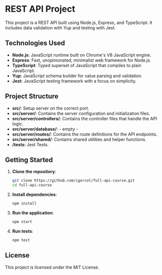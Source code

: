# REST API Project

This project is a REST API built using Node.js, Express, and TypeScript. It includes data validation with Yup and testing with Jest.

## Technologies Used

- **Node.js**: JavaScript runtime built on Chrome's V8 JavaScript engine.
- **Express**: Fast, unopinionated, minimalist web framework for Node.js.
- **TypeScript**: Typed superset of JavaScript that compiles to plain JavaScript.
- **Yup**: JavaScript schema builder for value parsing and validation.
- **Jest**: JavaScript testing framework with a focus on simplicity.

## Project Structure

- **src/**: Setup server on the correct port.
- **src/server/**: Contains the server configuration and initialization files.
- **src/server/controllers/**: Contains the controller files that handle the API logic.
- **src/server/database/**: - empty -
- **src/server/routes/**: Contains the route definitions for the API endpoints.
- **src/server/shared/**: Contains shared utilities and helper functions.
- **/tests**: Jest Tests.

## Getting Started

1. **Clone the repository**:
    ```sh
    git clone https://github.com/igorcol/full-api-course.git
    cd full-api-course
    ```

2. **Install dependencies**:
    ```sh
    npm install
    ```

3. **Run the application**:
    ```sh
    npm start
    ```

4. **Run tests**:
    ```sh
    npm test 
    ```

## License

This project is licensed under the MIT License.
